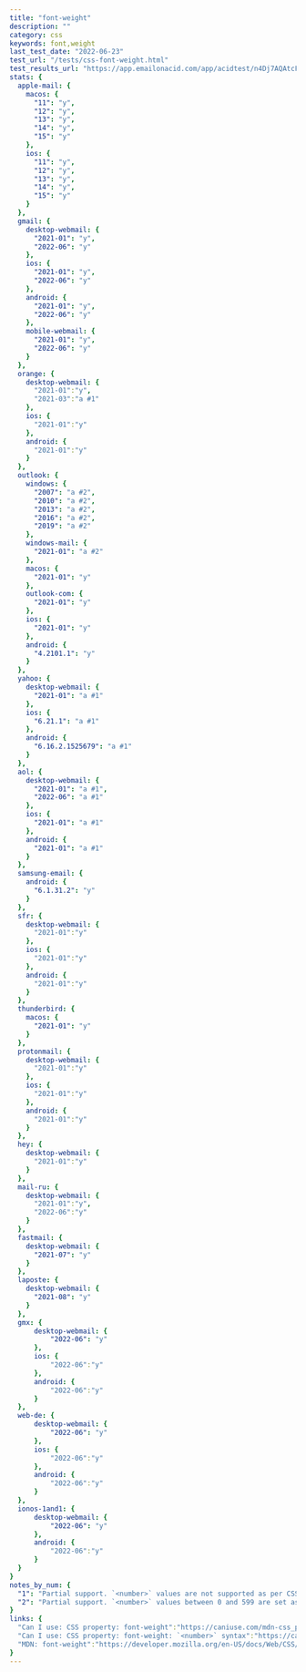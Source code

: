 ```yaml
---
title: "font-weight"
description: ""
category: css
keywords: font,weight
last_test_date: "2022-06-23"
test_url: "/tests/css-font-weight.html"
test_results_url: "https://app.emailonacid.com/app/acidtest/n4Dj7AQAtcFsJEgkLoSucoofVEvWrmqTqsO5pev2ew8XN/list"
stats: {
  apple-mail: {
    macos: {
      "11": "y",
      "12": "y",
      "13": "y",
	  "14": "y",
	  "15": "y"
    },
    ios: {
      "11": "y",
      "12": "y",
      "13": "y",
      "14": "y",
	  "15": "y"
    }
  },
  gmail: {
    desktop-webmail: {
      "2021-01": "y",
      "2022-06": "y"
    },
    ios: {
      "2021-01": "y",
      "2022-06": "y"
    },
    android: {
      "2021-01": "y",
      "2022-06": "y"
    },
    mobile-webmail: {
      "2021-01": "y",
      "2022-06": "y"
    }
  },
  orange: {
    desktop-webmail: {
      "2021-01":"y",
      "2021-03":"a #1"
    },
    ios: {
      "2021-01":"y"
    },
    android: {
      "2021-01":"y"
    }
  },
  outlook: {
    windows: {
      "2007": "a #2",
      "2010": "a #2",
      "2013": "a #2",
      "2016": "a #2",
      "2019": "a #2"
    },
    windows-mail: {
      "2021-01": "a #2"
    },
    macos: {
      "2021-01": "y"
    },
    outlook-com: {
      "2021-01": "y"
    },
    ios: {
      "2021-01": "y"
    },
    android: {
      "4.2101.1": "y"
    }
  },
  yahoo: {
    desktop-webmail: {
      "2021-01": "a #1"
    },
    ios: {
      "6.21.1": "a #1"
    },
    android: {
      "6.16.2.1525679": "a #1"
    }
  },
  aol: {
    desktop-webmail: {
      "2021-01": "a #1",
      "2022-06": "a #1"
    },
    ios: {
      "2021-01": "a #1"
    },
    android: {
      "2021-01": "a #1"
    }
  },
  samsung-email: {
    android: {
      "6.1.31.2": "y"
    }
  },
  sfr: {
    desktop-webmail: {
      "2021-01":"y"
    },
    ios: {
      "2021-01":"y"
    },
    android: {
      "2021-01":"y"
    }
  },
  thunderbird: {
    macos: {
      "2021-01": "y"
    }
  },
  protonmail: {
    desktop-webmail: {
      "2021-01":"y"
    },
    ios: {
      "2021-01":"y"
    },
    android: {
      "2021-01":"y"
    }
  },
  hey: {
    desktop-webmail: {
      "2021-01":"y"
    }
  },
  mail-ru: {
    desktop-webmail: {
      "2021-01":"y",
      "2022-06":"y"
    }
  },
  fastmail: {
    desktop-webmail: {
      "2021-07": "y"
    }
  },
  laposte: {
    desktop-webmail: {
      "2021-08": "y"
    }
  },
  gmx: {
      desktop-webmail: {
          "2022-06": "y"
      },
      ios: {
          "2022-06":"y"
      },
      android: {
          "2022-06":"y"
      }
  },
  web-de: {
      desktop-webmail: {
          "2022-06": "y"
      },
      ios: {
          "2022-06":"y"
      },
      android: {
          "2022-06":"y"
      }
  },
  ionos-1and1: {
      desktop-webmail: {
          "2022-06": "y"
      },
      android: {
          "2022-06":"y"
      }
  }
}
notes_by_num: {
  "1": "Partial support. `<number>` values are not supported as per CSS Fonts Level 4 where any `<number>` value between 1 and 1000 (inclusive) is a valid value. Only the following numeric values are supported: 100, 200, 300, 400, 500, 600, 700, 800, and 900.",
  "2": "Partial support. `<number>` values between 0 and 599 are set as normal font weight. `<number>` values between 600 and 1000 are set as bold font weight."
}
links: {
  "Can I use: CSS property: font-weight":"https://caniuse.com/mdn-css_properties_font-weight",
  "Can I use: CSS property: font-weight: `<number>` syntax":"https://caniuse.com/mdn-css_properties_font-weight_number",
  "MDN: font-weight":"https://developer.mozilla.org/en-US/docs/Web/CSS/font-weight"
}
---
```

